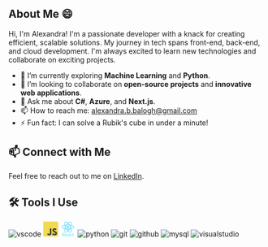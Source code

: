 ## About Me 😄

Hi, I'm Alexandra! I'm a passionate developer with a knack for creating efficient, scalable solutions. My journey in tech spans front-end, back-end, and cloud development. I'm always excited to learn new technologies and collaborate on exciting projects.


- 🌱 I’m currently exploring **Machine Learning** and **Python**.
- 🤝 I’m looking to collaborate on **open-source projects** and **innovative web applications**.
- 💬 Ask me about **C#**, **Azure**, and **Next.js**.
- 📫 How to reach me: [alexandra.b.balogh@gmail.com](alexandra.b.balogh@gmail.com)
- ⚡ Fun fact: I can solve a Rubik's cube in under a minute!

## 📫 Connect with Me

Feel free to reach out to me on [LinkedIn]([https://www.linkedin.com/in/silentBob](https://www.linkedin.com/in/alexandra-balogh-a28512b9/)]).

## 🛠️ Tools I Use

<p align="left">
<img src="https://cdn.jsdelivr.net/gh/devicons/devicon/icons/vscode/vscode-original.svg" alt="vscode" width="30" height="30"/>
<img src="https://raw.githubusercontent.com/devicons/devicon/master/icons/javascript/javascript-original.svg" alt="javascript" width="30" height="30" />
<img src="https://raw.githubusercontent.com/devicons/devicon/master/icons/react/react-original-wordmark.svg" alt="react" width="30" height="30" />
<img src="https://cdn.jsdelivr.net/gh/devicons/devicon/icons/python/python-original.svg" alt="python" width="30" height="30"/>
<img src="https://cdn.jsdelivr.net/gh/devicons/devicon/icons/git/git-original.svg" alt="git" width="30" height="30"/>
<img src="https://cdn.jsdelivr.net/gh/devicons/devicon/icons/github/github-original-wordmark.svg" alt="github" width="30" height="30"/>
<img src="https://cdn.jsdelivr.net/gh/devicons/devicon/icons/mysql/mysql-original-wordmark.svg" alt="mysql" width="30" height="30"/>
<img src="https://cdn.jsdelivr.net/gh/devicons/devicon/icons/visualstudio/visualstudio-plain.svg" alt="visualstudio" width="30" height="30"/>
</p>

